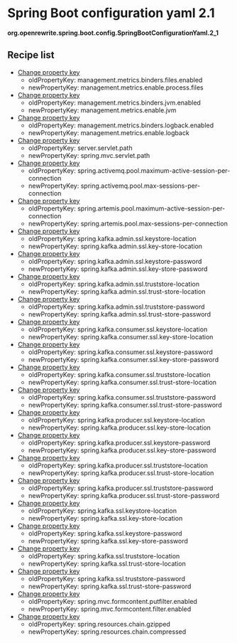 # Spring Boot configuration yaml 2.1

**org.openrewrite.spring.boot.config.SpringBootConfigurationYaml.2\_1**  

## Recipe list

* [Change property key](../../../../yaml/changepropertykey.md)
  * oldPropertyKey: management.metrics.binders.files.enabled
  * newPropertyKey: management.metrics.enable.process.files
* [Change property key](../../../../yaml/changepropertykey.md)
  * oldPropertyKey: management.metrics.binders.jvm.enabled
  * newPropertyKey: management.metrics.enable.jvm
* [Change property key](../../../../yaml/changepropertykey.md)
  * oldPropertyKey: management.metrics.binders.logback.enabled
  * newPropertyKey: management.metrics.enable.logback
* [Change property key](../../../../yaml/changepropertykey.md)
  * oldPropertyKey: server.servlet.path
  * newPropertyKey: spring.mvc.servlet.path
* [Change property key](../../../../yaml/changepropertykey.md)
  * oldPropertyKey: spring.activemq.pool.maximum-active-session-per-connection
  * newPropertyKey: spring.activemq.pool.max-sessions-per-connection
* [Change property key](../../../../yaml/changepropertykey.md)
  * oldPropertyKey: spring.artemis.pool.maximum-active-session-per-connection
  * newPropertyKey: spring.artemis.pool.max-sessions-per-connection
* [Change property key](../../../../yaml/changepropertykey.md)
  * oldPropertyKey: spring.kafka.admin.ssl.keystore-location
  * newPropertyKey: spring.kafka.admin.ssl.key-store-location
* [Change property key](../../../../yaml/changepropertykey.md)
  * oldPropertyKey: spring.kafka.admin.ssl.keystore-password
  * newPropertyKey: spring.kafka.admin.ssl.key-store-password
* [Change property key](../../../../yaml/changepropertykey.md)
  * oldPropertyKey: spring.kafka.admin.ssl.truststore-location
  * newPropertyKey: spring.kafka.admin.ssl.trust-store-location
* [Change property key](../../../../yaml/changepropertykey.md)
  * oldPropertyKey: spring.kafka.admin.ssl.truststore-password
  * newPropertyKey: spring.kafka.admin.ssl.trust-store-password
* [Change property key](../../../../yaml/changepropertykey.md)
  * oldPropertyKey: spring.kafka.consumer.ssl.keystore-location
  * newPropertyKey: spring.kafka.consumer.ssl.key-store-location
* [Change property key](../../../../yaml/changepropertykey.md)
  * oldPropertyKey: spring.kafka.consumer.ssl.keystore-password
  * newPropertyKey: spring.kafka.consumer.ssl.key-store-password
* [Change property key](../../../../yaml/changepropertykey.md)
  * oldPropertyKey: spring.kafka.consumer.ssl.truststore-location
  * newPropertyKey: spring.kafka.consumer.ssl.trust-store-location
* [Change property key](../../../../yaml/changepropertykey.md)
  * oldPropertyKey: spring.kafka.consumer.ssl.truststore-password
  * newPropertyKey: spring.kafka.consumer.ssl.trust-store-password
* [Change property key](../../../../yaml/changepropertykey.md)
  * oldPropertyKey: spring.kafka.producer.ssl.keystore-location
  * newPropertyKey: spring.kafka.producer.ssl.key-store-location
* [Change property key](../../../../yaml/changepropertykey.md)
  * oldPropertyKey: spring.kafka.producer.ssl.keystore-password
  * newPropertyKey: spring.kafka.producer.ssl.key-store-password
* [Change property key](../../../../yaml/changepropertykey.md)
  * oldPropertyKey: spring.kafka.producer.ssl.truststore-location
  * newPropertyKey: spring.kafka.producer.ssl.trust-store-location
* [Change property key](../../../../yaml/changepropertykey.md)
  * oldPropertyKey: spring.kafka.producer.ssl.truststore-password
  * newPropertyKey: spring.kafka.producer.ssl.trust-store-password
* [Change property key](../../../../yaml/changepropertykey.md)
  * oldPropertyKey: spring.kafka.ssl.keystore-location
  * newPropertyKey: spring.kafka.ssl.key-store-location
* [Change property key](../../../../yaml/changepropertykey.md)
  * oldPropertyKey: spring.kafka.ssl.keystore-password
  * newPropertyKey: spring.kafka.ssl.key-store-password
* [Change property key](../../../../yaml/changepropertykey.md)
  * oldPropertyKey: spring.kafka.ssl.truststore-location
  * newPropertyKey: spring.kafka.ssl.trust-store-location
* [Change property key](../../../../yaml/changepropertykey.md)
  * oldPropertyKey: spring.kafka.ssl.truststore-password
  * newPropertyKey: spring.kafka.ssl.trust-store-password
* [Change property key](../../../../yaml/changepropertykey.md)
  * oldPropertyKey: spring.mvc.formcontent.putfilter.enabled
  * newPropertyKey: spring.mvc.formcontent.filter.enabled
* [Change property key](../../../../yaml/changepropertykey.md)
  * oldPropertyKey: spring.resources.chain.gzipped
  * newPropertyKey: spring.resources.chain.compressed
